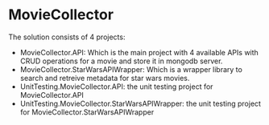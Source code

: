 # MovieCollector
The solution consists of 4 projects:
- MovieCollector.API: Which is the main project with 4 available APIs with CRUD operations for a movie and store it in mongodb server.
- MovieCollector.StarWarsAPIWrapper: Which is a wrapper library to search and retreive metadata for star wars movies.
- UnitTesting.MovieCollector.API: the unit testing project for MovieCollector.API
- UnitTesting.MovieCollector.StarWarsAPIWrapper: the unit testing project for MovieCollector.StarWarsAPIWrapper
